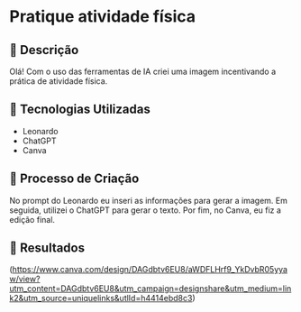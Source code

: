 
# Pratique atividade física

## 📒 Descrição
Olá! Com o uso das ferramentas de IA criei uma imagem incentivando a prática de atividade física.

## 🤖 Tecnologias Utilizadas
- Leonardo
- ChatGPT
- Canva

## 🧐 Processo de Criação
No prompt do Leonardo eu inseri as informações para gerar a imagem. Em seguida, utilizei o ChatGPT para gerar o texto. Por fim, no Canva, eu fiz a edição final.

## 🚀 Resultados
(https://www.canva.com/design/DAGdbtv6EU8/aWDFLHrf9_YkDvbR05yyaw/view?utm_content=DAGdbtv6EU8&utm_campaign=designshare&utm_medium=link2&utm_source=uniquelinks&utlId=h4414ebd8c3)

